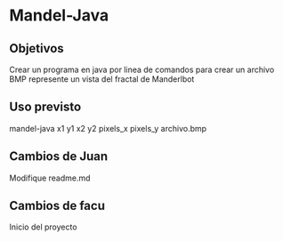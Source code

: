 # Mandel-Java

## Objetivos

Crear un programa en java por linea de comandos para crear un archivo BMP represente un vista del fractal de Manderlbot

## Uso previsto

mandel-java x1 y1 x2 y2 pixels_x pixels_y archivo.bmp


## Cambios de Juan

Modifique readme.md


## Cambios de facu
Inicio del proyecto

## 


